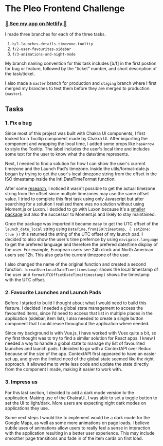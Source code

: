 # The Pleo Frontend Challenge

### [🚀 See my app on Netlify 🚀](https://devan-space-x.netlify.app/)

I made three branches for each of the three tasks.
1. `b/1-launches-details-timezone-tooltip`
2. `f/2-user-favourites-sidebar`
3. `f/3-animations-and-night-mode`

My branch naming convention for this task includes [b/f] in the first postion for bug or feature, followed by the "ticket" number, and short description of the task/ticket.

I also made a `master` branch for production and `staging` branch where I first merged my branches to test them before they are merged to production (`master`).

## Tasks

### 1. Fix a bug

Since most of this project was built with Chakra UI components, I first looked for a Tooltip component made by Chakra UI. 
After importing the component and wrapping the local time, I added some props like `hasArrow` to style the Tooltip. 
The label includes the user's local time and includes some text for the user to know what the date/time represents.

Next, I needed to find a solution for how I can show the user's current timezone and the Launch Pad's timezone. 
Inside the utils/format-date.js began by trying to get the user's local timezone string from the offset in 
the ISO timestamp inside the Intl.DateTimeFormat function.

After some [research](https://stackoverflow.com/questions/20712419/get-utc-offset-from-timezone-in-javascript), I noticed it wasn't possible to get the actual timezone string from the offset since multiple timezones may use the same offset value.
I tried to complete this first task using only Javascript but after searching for a solution I realized there was no solution without using Moment.js or Luxon.
I decided to go with Luxon because it's a [smaller package](https://www.npmtrends.com/luxon-vs-moment) but also the successor to Moment.js and likely to stay maintained.

Once the package was imported it became easy to get the UTC offset of the `launch_date_local` string using `DateTime.fromISO(timestamp, { setZone: true })` this returned the string of the UTC offset of my launch pad.
I decided to also show the user's time prefernce by using `navigator.language` to get the prefered language and therefore the prefered date/time display of the user.
For example, European users see 24h clock and North American users see 12h. This also gets the current timezone of the user.

I also changed the name of the original function and created a second function. 
`formatUserLocalDateTime(timestamp)` shows the local timestamp of the user and `formatUTCOffsetDateTime(timestamp)` shows the timestamp with the UTC offset.

### 2. Favourite Launches and Launch Pads

Before I started to build I thought about what I would need to build this feature. I decided I needed a global state management to access the favourited items, since I’d need to access that list in multiple places in the application (sidebar, item list), I also needed to create a single button component that I could reuse throughout the application where needed.

Since my background is with Vue.js, I have worked with Vuex quite a bit, so my first thought was to try to find a similar solution for React apps. I knew I needed a way to handle a global state to manage my list of favourited launches and launch pads. I decided to go with a ContextAPI over Redux because of the size of the app. ContextAPI first appeared to have an easier set up, and given the limited need of the global state seemed like the right approach. It allowed me to write less code and update the state directly from the component I made, making it easier to work with.

### 3. Impress us

For this last section, I decided to add a dark mode version to the application. Making use of the ChakraUI, I was able to set a toggle button to set the UI to light/dark. More users are expecting night dark modes on applications they use.

Some next steps I would like to implement would be a dark mode for the Google Maps, as well as some more animations on page loads. I believe subtle uses of animations allow users to really feel a sense in interaction with the application resulting in a better user experience. This may include smoother page transitions and fade in of the item cards on first load. 


